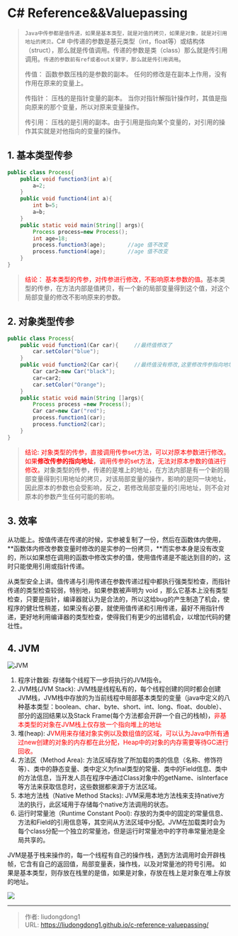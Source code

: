 # C# Reference&&Valuepassing


> `Java中传参都是值传递，如果是基本类型，就是对值的拷贝，如果是对象，就是对引用地址的拷贝。`C# 中传递的参数是基元类型（int，float等）或结构体（struct），那么就是传值调用。传递的参数是类（class）那么就是传引用调用。`传递的参数前有ref或者out关键字，那么就是传引用调用`。
>
> 传值：   函数参数压栈的是参数的副本。   任何的修改是在副本上作用，没有作用在原来的变量上。 
>
> 传指针：   压栈的是指针变量的副本。   当你对指针解指针操作时，其值是指向原来的那个变量，所以对原来变量操作。 
>
> 传引用：  压栈的是引用的副本。由于引用是指向某个变量的，对引用的操作其实就是对他指向的变量的操作。

## 1. 基本类型传参

```java
public class Process{
    public void function3(int a){
        a=2;
    }
    public void function4(int a){
        int b=5;
        a=b;
    }
    public static void main(String[] args){
        Process process=new Process();
        int age=18;
        process.function3(age);       //age 值不改变
        process.function4(age);       //age 值不改变
    }
}
```

> <font color=red>结论： 基本类型的传参，对传参进行修改，不影响原本参数的值。</font>基本类型的传参，在方法内部是值拷贝，有一个新的局部变量得到这个值，对这个局部变量的修改不影响原来的参数。

## 2. 对象类型传参

```java
public class Process{
    public void function1(Car car){     //最终值修改了
        car.setColor("blue");
    }
    public void function2(Car car){     //最终值没有修改,这里修改传参指向地址
        Car car2=new Car("black");
        car=car2;
        car.setColor("Orange");
    }
    public static void main(String []args){
        Process process =new Process();
        Car car=new Car("red");
        process.function1(car);
        process.function2(car);
    }
}
```

> <font color=red>结论: 对象类型的传参，直接调用传参set方法，可以对原本参数进行修改。如果**修改传参的指向地址**，调用传参的set方法，无法对原本参数的值进行修改。</font>对象类型的传参，传递的是堆上的地址，在方法内部是有一个新的局部变量得到引用地址的拷贝，对该局部变量的操作，影响的是同一块地址，因此原本的参数也会受影响，反之，若修改局部变量的引用地址，则不会对原本的参数产生任何可能的影响。

## 3. 效率

从功能上。按值传递在传递的时候，实参被复制了一份，然后在函数体内使用，**函数体内修改参数变量时修改的是实参的一份拷贝，**而实参本身是没有改变的，所以如果想在调用的函数中修改实参的值，使用值传递是不能达到目的的，这时只能使用引用或指针传递。

从类型安全上讲。值传递与引用传递在参数传递过程中都执行强类型检查，而指针传递的类型检查较弱，特别地，如果参数被声明为 void ，那么它基本上没有类型检查，只要是指针，编译器就认为是合法的，所以这给bug的产生制造了机会，使程序的健壮性稍差，如果没有必要，就使用值传递和引用传递，最好不用指针传递，更好地利用编译器的类型检查，使得我们有更少的出错机会，以增加代码的健壮性。

## 4. JVM

![JVM](https://lddpicture.oss-cn-beijing.aliyuncs.com/picture/image-20200513220321548.png)

1. 程序计数器: 存储每个线程下一步将执行的JVM指令。
2. JVM栈(JVM Stack): JVM栈是线程私有的，每个线程创建的同时都会创建JVM栈，JVM栈中存放的为当前线程中局部基本类型的变量（java中定义的八种基本类型：boolean、char、byte、short、int、long、float、double）、部分的返回结果以及Stack Frame(每个方法都会开辟一个自己的栈帧)，<font color=red>非基本类型的对象在JVM栈上仅存放一个指向堆上的地址</font>
3. 堆(heap): J<font color=red>VM用来存储对象实例以及数组值的区域，可以认为Java中所有通过new创建的对象的内存都在此分配，Heap中的对象的内存需要等待GC进行回收。</font>
4. 方法区（Method Area): 方法区域存放了所加载的类的信息（名称、修饰符等）、类中的静态变量、类中定义为final类型的常量、类中的Field信息、类中的方法信息，当开发人员在程序中通过Class对象中的getName、isInterface等方法来获取信息时，这些数据都来源于方法区域。
5. 本地方法栈（Native Method Stacks): JVM采用本地方法栈来支持native方法的执行，此区域用于存储每个native方法调用的状态。
6. 运行时常量池（Runtime Constant Pool): 存放的为类中的固定的常量信息、方法和Field的引用信息等，其空间从方法区域中分配。JVM在加载类时会为每个class分配一个独立的常量池，但是运行时常量池中的字符串常量池是全局共享的。

JVM是基于栈来操作的，每一个线程有自己的操作栈，遇到方法调用时会开辟栈帧，它含有自己的返回值，局部变量表，操作栈，以及对常量池的符号引用。 如果是基本类型，则存放在栈里的是值，如果是对象，存放在栈上是对象在堆上存放的地址。

![](https://lddpicture.oss-cn-beijing.aliyuncs.com/picture/image-20200513220653291.png)

---

> 作者: liudongdong1  
> URL: https://liudongdong1.github.io/c-reference-valuepassing/  

